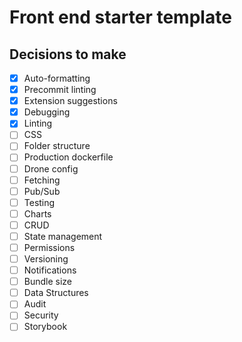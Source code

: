 # Front end starter template

## Decisions to make

* [x] Auto-formatting
* [x] Precommit linting
* [x] Extension suggestions
* [x] Debugging
* [x] Linting
* [ ] CSS
* [ ] Folder structure
* [ ] Production dockerfile
* [ ] Drone config
* [ ] Fetching
* [ ] Pub/Sub
* [ ] Testing
* [ ] Charts
* [ ] CRUD
* [ ] State management
* [ ] Permissions
* [ ] Versioning
* [ ] Notifications
* [ ] Bundle size
* [ ] Data Structures
* [ ] Audit
* [ ] Security
* [ ] Storybook
